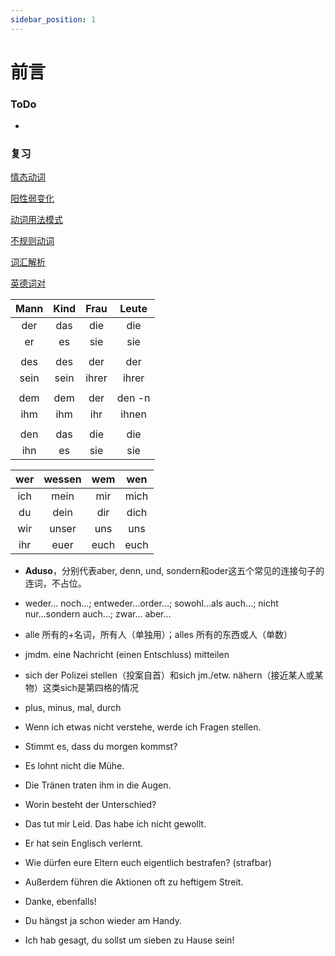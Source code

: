 ```yaml
---
sidebar_position: 1
---
```


# 前言

### ToDo

* 

### 复习

[情态动词](./动词/情态动词.md)

[阳性弱变化](./名词/阳性弱变化.md)

[动词用法模式](./动词/用法模式.md)

[不规则动词](./动词/不规则动词.md)

[词汇解析](./其他/词汇解析.md)

[英德词对](./其他/英德词对.md)

| Mann | Kind | Frau  | Leute  |
| :--: | :--: | :---: | :----: |
| der  | das  |  die  |  die   |
|  er  |  es  |  sie  |  sie   |
|      |      |       |        |
| des  | des  |  der  |  der   |
| sein | sein | ihrer | ihrer  |
|      |      |       |        |
| dem  | dem  |  der  | den -n |
| ihm  | ihm  |  ihr  | ihnen  |
|      |      |       |        |
| den  | das  |  die  |  die   |
| ihn  |  es  |  sie  |  sie   |

| wer  | wessen | wem  | wen  |
| :--: | :----: | :--: | :--: |
| ich  |  mein  | mir  | mich |
|  du  |  dein  | dir  | dich |
| wir  | unser  | uns  | uns  |
| ihr  |  euer  | euch | euch |



* **Aduso**，分别代表aber, denn, und, sondern和oder这五个常见的连接句子的连词，不占位。
* weder... noch...; entweder...order...; sowohl...als auch...; nicht nur...sondern auch...; zwar... aber...
* alle 所有的+名词，所有人（单独用）；alles 所有的东西或人（单数）
* jmdm. eine Nachricht (einen Entschluss) mitteilen
* sich der Polizei stellen（投案自首）和sich jm./etw. nähern（接近某人或某物）这类sich是第四格的情况
* plus, minus, mal, durch


* Wenn ich etwas nicht verstehe, werde ich Fragen stellen.
* Stimmt es, dass du morgen kommst?
* Es lohnt nicht die Mühe.
* Die Tränen traten ihm in die Augen.
* Worin besteht der Unterschied?
* Das tut mir Leid. Das habe ich nicht gewollt.
* Er hat sein Englisch verlernt.
* Wie dürfen eure Eltern euch eigentlich bestrafen? (strafbar)
* Außerdem führen die Aktionen oft zu heftigem Streit.
* Danke, ebenfalls!
* Du hängst ja schon wieder am Handy.
* Ich hab gesagt, du sollst um sieben zu Hause sein!
